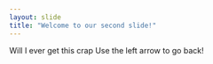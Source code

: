 ```yaml
---
layout: slide
title: "Welcome to our second slide!"
---
```

Will I ever get this crap
Use the left arrow to go back!

